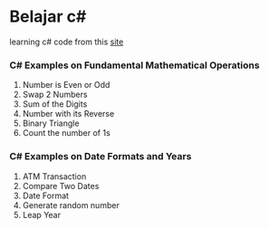 # Belajar c#
learning c# code from this [site](http://www.sanfoundry.com/csharp-programming-examples/)

### C# Examples on Fundamental Mathematical Operations
1. Number is Even or Odd
2. Swap 2 Numbers
3. Sum of the Digits
4. Number with its Reverse
5. Binary Triangle
6. Count the number of 1s

### C# Examples on Date Formats and Years
1. ATM Transaction
2. Compare Two Dates
3. Date Format
4. Generate random number
5. Leap Year
